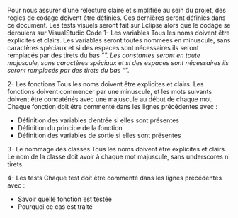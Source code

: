 Pour nous assurer d’une relecture claire et simplifiée au sein du projet, des règles de codage doivent être définies. Ces dernières seront définies dans ce document. Les tests visuels seront fait sur Eclipse alors que le codage se déroulera sur VisualStudio Code
1- Les variables
Tous les noms doivent être explicites et clairs.
Les variables seront toutes nommées en minuscule, sans caractères spéciaux et si des espaces sont nécessaires ils seront remplacés par des tirets du bas “_”.
Les constantes seront en toute majuscule, sans caractères spéciaux et si des espaces sont nécessaires ils seront remplacés par des tirets du bas “_”.

2- Les fonctions
Tous les noms doivent être explicites et clairs.
Les fonctions doivent commencer par une minuscule, et les mots suivants doivent être concaténés avec une majuscule au début de chaque mot.
Chaque fonction doit être commenté dans les lignes précédentes avec : 
- Définition des variables d’entrée si elles sont présentes
- Définition du principe de la fonction
- Définition des variables de sortie si elles sont présentes

3- Le nommage des classes
Tous les noms doivent être explicites et clairs.
Le nom de la classe doit avoir à chaque mot majuscule, sans underscores ni tirets.

4- Les tests
Chaque test doit être commenté dans les lignes précédentes avec : 
- Savoir quelle fonction est testée
- Pourquoi ce cas est traité
